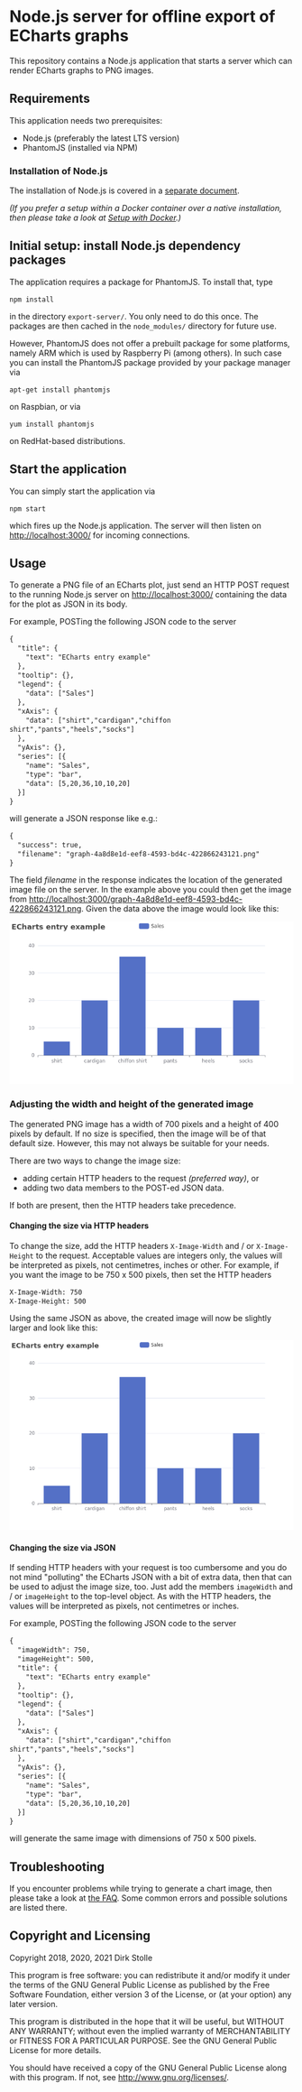 # Node.js server for offline export of ECharts graphs

This repository contains a Node.js application that starts a server which can
render ECharts graphs to PNG images.

## Requirements

This application needs two prerequisites:

* Node.js (preferably the latest LTS version)
* PhantomJS (installed via NPM)

### Installation of Node.js

The installation of Node.js is covered in a [separate document](./documentation/installation-node-js.md).

_(If you prefer a setup within a Docker container over a native installation,
then please take a look at [Setup with Docker](./documentation/docker.md).)_

## Initial setup: install Node.js dependency packages

The application requires a package for PhantomJS. To install that, type

    npm install

in the directory `export-server/`. You only need to do this once. The packages
are then cached in the `node_modules/` directory for future use.

However, PhantomJS does not offer a prebuilt package for some platforms, namely
ARM which is used by Raspberry Pi (among others). In such case you can install
the PhantomJS package provided by your package manager via

    apt-get install phantomjs

on Raspbian, or via

    yum install phantomjs

on RedHat-based distributions.

## Start the application

You can simply start the application via

    npm start

which fires up the Node.js application. The server will then listen on
<http://localhost:3000/> for incoming connections.

## Usage

To generate a PNG file of an ECharts plot, just send an HTTP POST request to the
running Node.js server on <http://localhost:3000/> containing the data for the
plot as JSON in its body.

For example, POSTing the following JSON code to the server

    {
      "title": {
        "text": "ECharts entry example"
      },
      "tooltip": {},
      "legend": {
        "data": ["Sales"]
      },
      "xAxis": {
        "data": ["shirt","cardigan","chiffon shirt","pants","heels","socks"]
      },
      "yAxis": {},
      "series": [{
        "name": "Sales",
        "type": "bar",
        "data": [5,20,36,10,10,20]
      }]
    }

will generate a JSON response like e.g.:

    {
      "success": true,
      "filename": "graph-4a8d8e1d-eef8-4593-bd4c-422866243121.png"
    }

The field _filename_ in the response indicates the location of the generated
image file on the server. In the example above you could then get the image from
<http://localhost:3000/graph-4a8d8e1d-eef8-4593-bd4c-422866243121.png>. Given
the data above the image would look like this:

![Generated image example](./documentation/graph-4a8d8e1d-eef8-4593-bd4c-422866243121.png)

### Adjusting the width and height of the generated image

The generated PNG image has a width of 700 pixels and a height of 400 pixels by
default. If no size is specified, then the image will be of that default size.
However, this may not always be suitable for your needs.

There are two ways to change the image size:

* adding certain HTTP headers to the request _(preferred way)_, or
* adding two data members to the POST-ed JSON data.

If both are present, then the HTTP headers take precedence.

#### Changing the size via HTTP headers

To change the size, add the HTTP headers `X-Image-Width` and / or
`X-Image-Height` to the request. Acceptable values are integers only, the values
will be interpreted as pixels, not centimetres, inches or other. For example, if
you want the image to be 750 x 500 pixels, then set the HTTP headers

    X-Image-Width: 750
    X-Image-Height: 500

Using the same JSON as above, the created image will now be slightly larger and
look like this:

![Custom size image example](./documentation/graph-2eae6ee3-cb0c-464d-8997-7c2476e8d69d.png)

#### Changing the size via JSON

If sending HTTP headers with your request is too cumbersome and you do not mind
"polluting" the ECharts JSON with a bit of extra data, then that can be used to
adjust the image size, too. Just add the members `imageWidth` and / or
`imageHeight` to the top-level object. As with the HTTP headers, the values will
be interpreted as pixels, not centimetres or inches.

For example, POSTing the following JSON code to the server

    {
      "imageWidth": 750,
      "imageHeight": 500,
      "title": {
        "text": "ECharts entry example"
      },
      "tooltip": {},
      "legend": {
        "data": ["Sales"]
      },
      "xAxis": {
        "data": ["shirt","cardigan","chiffon shirt","pants","heels","socks"]
      },
      "yAxis": {},
      "series": [{
        "name": "Sales",
        "type": "bar",
        "data": [5,20,36,10,10,20]
      }]
    }

will generate the same image with dimensions of 750 x 500 pixels.

## Troubleshooting

If you encounter problems while trying to generate a chart image, then please
take a look at [the FAQ](./documentation/troubleshooting-faq.md). Some common
errors and possible solutions are listed there.

## Copyright and Licensing

Copyright 2018, 2020, 2021  Dirk Stolle

This program is free software: you can redistribute it and/or modify
it under the terms of the GNU General Public License as published by
the Free Software Foundation, either version 3 of the License, or
(at your option) any later version.

This program is distributed in the hope that it will be useful,
but WITHOUT ANY WARRANTY; without even the implied warranty of
MERCHANTABILITY or FITNESS FOR A PARTICULAR PURPOSE.  See the
GNU General Public License for more details.

You should have received a copy of the GNU General Public License
along with this program.  If not, see <http://www.gnu.org/licenses/>.
